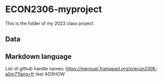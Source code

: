 # ECON2306-myproject

This is the folder of my 2023 class project. 

## Data


## Markdown language

List of github handle names: https://mensuel.framapad.org/p/econ2306-a0m7?lang=fr
test
ADSHOW